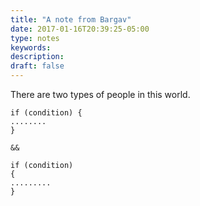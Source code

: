 ```yaml
---
title: "A note from Bargav"
date: 2017-01-16T20:39:25-05:00
type: notes
keywords:
description:
draft: false
---
```

[comment]: # (A note is any quick thought, quote, one-liners or a simple tweet. )

There are two types of people in this world.

```
if (condition) {
........
}

&&

if (condition)
{
.........
}
```
